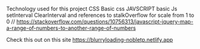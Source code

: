 Technology used for this project
CSS
Basic css
JAVSCRIPT
basic Js
setInterval
ClearInterval
and references to stalkOverflow for scale from 1 to 0
// https://stackoverflow.com/questions/10756313/javascript-jquery-map-a-range-of-numbers-to-another-range-of-numbers

Check this out on this site https://blurryloading-nobletp.netlify.app
